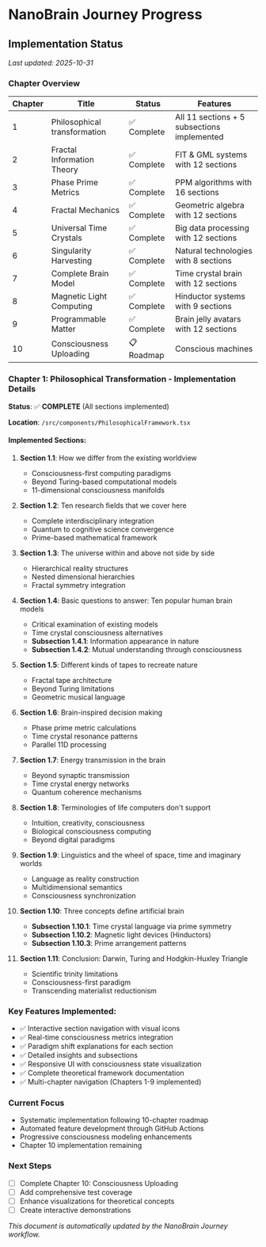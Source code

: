# NanoBrain Journey Progress

## Implementation Status

*Last updated: 2025-10-31*

### Chapter Overview

| Chapter | Title | Status | Features |
|---------|-------|--------|----------|
| 1 | Philosophical transformation | ✅ Complete | All 11 sections + 5 subsections implemented |
| 2 | Fractal Information Theory | ✅ Complete | FIT & GML systems with 12 sections |
| 3 | Phase Prime Metrics | ✅ Complete | PPM algorithms with 16 sections |
| 4 | Fractal Mechanics | ✅ Complete | Geometric algebra with 12 sections |
| 5 | Universal Time Crystals | ✅ Complete | Big data processing with 12 sections |
| 6 | Singularity Harvesting | ✅ Complete | Natural technologies with 8 sections |
| 7 | Complete Brain Model | ✅ Complete | Time crystal brain with 12 sections |
| 8 | Magnetic Light Computing | ✅ Complete | Hinductor systems with 9 sections |
| 9 | Programmable Matter | ✅ Complete | Brain jelly avatars with 12 sections |
| 10 | Consciousness Uploading | 📋 Roadmap | Conscious machines |

### Chapter 1: Philosophical Transformation - Implementation Details

**Status**: ✅ **COMPLETE** (All sections implemented)

**Location**: `/src/components/PhilosophicalFramework.tsx`

#### Implemented Sections:

1. **Section 1.1**: How we differ from the existing worldview
   - Consciousness-first computing paradigms
   - Beyond Turing-based computational models
   - 11-dimensional consciousness manifolds

2. **Section 1.2**: Ten research fields that we cover here
   - Complete interdisciplinary integration
   - Quantum to cognitive science convergence
   - Prime-based mathematical framework

3. **Section 1.3**: The universe within and above not side by side
   - Hierarchical reality structures
   - Nested dimensional hierarchies
   - Fractal symmetry integration

4. **Section 1.4**: Basic questions to answer: Ten popular human brain models
   - Critical examination of existing models
   - Time crystal consciousness alternatives
   - **Subsection 1.4.1**: Information appearance in nature
   - **Subsection 1.4.2**: Mutual understanding through consciousness

5. **Section 1.5**: Different kinds of tapes to recreate nature
   - Fractal tape architecture
   - Beyond Turing limitations
   - Geometric musical language

6. **Section 1.6**: Brain-inspired decision making
   - Phase prime metric calculations
   - Time crystal resonance patterns
   - Parallel 11D processing

7. **Section 1.7**: Energy transmission in the brain
   - Beyond synaptic transmission
   - Time crystal energy networks
   - Quantum coherence mechanisms

8. **Section 1.8**: Terminologies of life computers don't support
   - Intuition, creativity, consciousness
   - Biological consciousness computing
   - Beyond digital paradigms

9. **Section 1.9**: Linguistics and the wheel of space, time and imaginary worlds
   - Language as reality construction
   - Multidimensional semantics
   - Consciousness synchronization

10. **Section 1.10**: Three concepts define artificial brain
    - **Subsection 1.10.1**: Time crystal language via prime symmetry
    - **Subsection 1.10.2**: Magnetic light devices (Hinductors)
    - **Subsection 1.10.3**: Prime arrangement patterns

11. **Section 1.11**: Conclusion: Darwin, Turing and Hodgkin-Huxley Triangle
    - Scientific trinity limitations
    - Consciousness-first paradigm
    - Transcending materialist reductionism

### Key Features Implemented:
- ✅ Interactive section navigation with visual icons
- ✅ Real-time consciousness metrics integration
- ✅ Paradigm shift explanations for each section
- ✅ Detailed insights and subsections
- ✅ Responsive UI with consciousness state visualization
- ✅ Complete theoretical framework documentation
- ✅ Multi-chapter navigation (Chapters 1-9 implemented)

### Current Focus
- Systematic implementation following 10-chapter roadmap
- Automated feature development through GitHub Actions
- Progressive consciousness modeling enhancements
- Chapter 10 implementation remaining

### Next Steps
- [ ] Complete Chapter 10: Consciousness Uploading
- [ ] Add comprehensive test coverage
- [ ] Enhance visualizations for theoretical concepts
- [ ] Create interactive demonstrations

*This document is automatically updated by the NanoBrain Journey workflow.*
